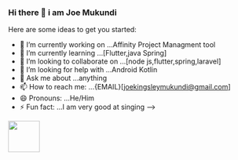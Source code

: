 ### Hi there 👋 i am Joe Mukundi


Here are some ideas to get you started:

- 🔭 I’m currently working on ...Affinity Project Managment tool
- 🌱 I’m currently learning ...[Flutter,java Spring]
- 👯 I’m looking to collaborate on ...[node js,flutter,spring,laravel]
- 🤔 I’m looking for help with ...Android Kotlin
- 💬 Ask me about ...anything
- 📫 How to reach me: ...{EMAIL}[joekingsleymukundi@gmail.com]
- 😄 Pronouns: ...He/Him
- ⚡ Fun fact: ...I am very good at singing
-->

<img height="64px" src="https://cdn.svgporn.com/logos/javascript.svg">
